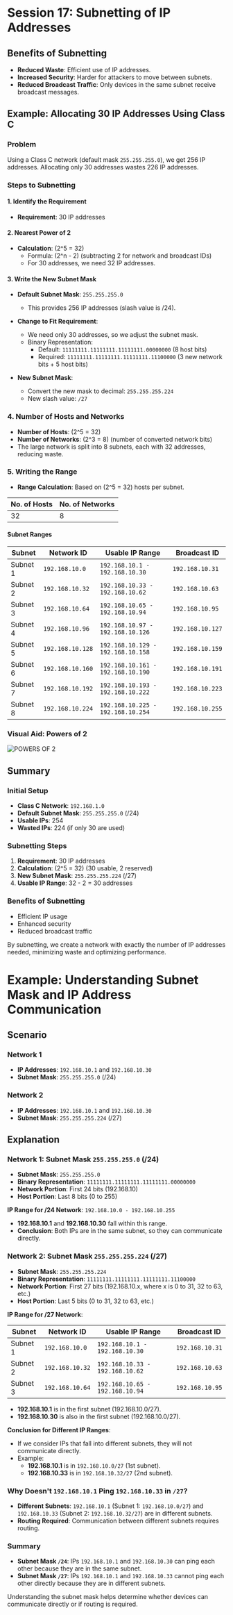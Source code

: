 # Session 17: Subnetting of IP Addresses

## Benefits of Subnetting
- **Reduced Waste**: Efficient use of IP addresses.
- **Increased Security**: Harder for attackers to move between subnets.
- **Reduced Broadcast Traffic**: Only devices in the same subnet receive broadcast messages.

## Example: Allocating 30 IP Addresses Using Class C

### Problem
Using a Class C network (default mask `255.255.255.0`), we get 256 IP addresses. Allocating only 30 addresses wastes 226 IP addresses.

### Steps to Subnetting

#### 1. Identify the Requirement
- **Requirement**: 30 IP addresses

#### 2. Nearest Power of 2
- **Calculation**: \(2^5 = 32\)
  - Formula: \(2^n - 2\) (subtracting 2 for network and broadcast IDs)
  - For 30 addresses, we need 32 IP addresses.

#### 3. Write the New Subnet Mask
- **Default Subnet Mask**: `255.255.255.0`
  - This provides 256 IP addresses (slash value is /24).

- **Change to Fit Requirement**:
  - We need only 30 addresses, so we adjust the subnet mask.
  - Binary Representation:
    - Default: `11111111.11111111.11111111.00000000` (8 host bits)
    - Required: `11111111.11111111.11111111.11100000` (3 new network bits + 5 host bits)

- **New Subnet Mask**:
  - Convert the new mask to decimal: `255.255.255.224`
  - New slash value: `/27`

### 4. Number of Hosts and Networks
- **Number of Hosts**: \(2^5 = 32\)
- **Number of Networks**: \(2^3 = 8\) (number of converted network bits)
- The large network is split into 8 subnets, each with 32 addresses, reducing waste.

### 5. Writing the Range
- **Range Calculation**: Based on \(2^5 = 32\) hosts per subnet.

| No. of Hosts | No. of Networks |
|--------------|-----------------|
| 32           | 8               |

#### Subnet Ranges

| Subnet        | Network ID     | Usable IP Range               | Broadcast ID       |
|---------------|----------------|-------------------------------|--------------------|
| Subnet 1      | `192.168.10.0` | `192.168.10.1 - 192.168.10.30`| `192.168.10.31`    |
| Subnet 2      | `192.168.10.32`| `192.168.10.33 - 192.168.10.62`| `192.168.10.63`   |
| Subnet 3      | `192.168.10.64`| `192.168.10.65 - 192.168.10.94`| `192.168.10.95`   |
| Subnet 4      | `192.168.10.96`| `192.168.10.97 - 192.168.10.126`| `192.168.10.127` |
| Subnet 5      | `192.168.10.128`| `192.168.10.129 - 192.168.10.158`| `192.168.10.159`|
| Subnet 6      | `192.168.10.160`| `192.168.10.161 - 192.168.10.190`| `192.168.10.191`|
| Subnet 7      | `192.168.10.192`| `192.168.10.193 - 192.168.10.222`| `192.168.10.223`|
| Subnet 8      | `192.168.10.224`| `192.168.10.225 - 192.168.10.254`| `192.168.10.255`|

### Visual Aid: Powers of 2
![POWERS OF 2](https://raw.github.com/karthikeya03/IMAGES/JustMain/123.png)

## Summary

### Initial Setup
- **Class C Network**: `192.168.1.0`
- **Default Subnet Mask**: `255.255.255.0` (/24)
- **Usable IPs**: 254
- **Wasted IPs**: 224 (if only 30 are used)

### Subnetting Steps
1. **Requirement**: 30 IP addresses
2. **Calculation**: \(2^5 = 32\) (30 usable, 2 reserved)
3. **New Subnet Mask**: `255.255.255.224` (/27)
4. **Usable IP Range**: 32 - 2 = 30 addresses

### Benefits of Subnetting
- Efficient IP usage
- Enhanced security
- Reduced broadcast traffic

By subnetting, we create a network with exactly the number of IP addresses needed, minimizing waste and optimizing performance.

# Example: Understanding Subnet Mask and IP Address Communication

## Scenario

### Network 1
- **IP Addresses**: `192.168.10.1` and `192.168.10.30`
- **Subnet Mask**: `255.255.255.0` (/24)

### Network 2
- **IP Addresses**: `192.168.10.1` and `192.168.10.30`
- **Subnet Mask**: `255.255.255.224` (/27)

## Explanation

### Network 1: Subnet Mask `255.255.255.0` (/24)

- **Subnet Mask**: `255.255.255.0`
- **Binary Representation**: `11111111.11111111.11111111.00000000`
- **Network Portion**: First 24 bits (192.168.10)
- **Host Portion**: Last 8 bits (0 to 255)

**IP Range for /24 Network**: `192.168.10.0 - 192.168.10.255`

- **192.168.10.1** and **192.168.10.30** fall within this range.
- **Conclusion**: Both IPs are in the same subnet, so they can communicate directly.

### Network 2: Subnet Mask `255.255.255.224` (/27)

- **Subnet Mask**: `255.255.255.224`
- **Binary Representation**: `11111111.11111111.11111111.11100000`
- **Network Portion**: First 27 bits (192.168.10.x, where x is 0 to 31, 32 to 63, etc.)
- **Host Portion**: Last 5 bits (0 to 31, 32 to 63, etc.)

**IP Range for /27 Network**:

| Subnet      | Network ID     | Usable IP Range                | Broadcast ID       |
|-------------|----------------|--------------------------------|--------------------|
| Subnet 1    | `192.168.10.0` | `192.168.10.1 - 192.168.10.30` | `192.168.10.31`    |
| Subnet 2    | `192.168.10.32`| `192.168.10.33 - 192.168.10.62`| `192.168.10.63`    |
| Subnet 3    | `192.168.10.64`| `192.168.10.65 - 192.168.10.94`| `192.168.10.95`    |

- **192.168.10.1** is in the first subnet (192.168.10.0/27).
- **192.168.10.30** is also in the first subnet (192.168.10.0/27).

**Conclusion for Different IP Ranges**:
- If we consider IPs that fall into different subnets, they will not communicate directly.
- Example: 
  - **192.168.10.1** is in `192.168.10.0/27` (1st subnet).
  - **192.168.10.33** is in `192.168.10.32/27` (2nd subnet).

### Why Doesn't `192.168.10.1` Ping `192.168.10.33` in `/27`?
- **Different Subnets**: `192.168.10.1` (Subnet 1: `192.168.10.0/27`) and `192.168.10.33` (Subnet 2: `192.168.10.32/27`) are in different subnets.
- **Routing Required**: Communication between different subnets requires routing.

### Summary

- **Subnet Mask `/24`**: IPs `192.168.10.1` and `192.168.10.30` can ping each other because they are in the same subnet.
- **Subnet Mask `/27`**: IPs `192.168.10.1` and `192.168.10.33` cannot ping each other directly because they are in different subnets.

Understanding the subnet mask helps determine whether devices can communicate directly or if routing is required.


